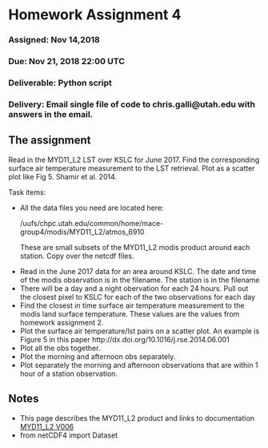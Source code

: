 <H1>Homework Assignment 4</H1>
<H3>Assigned: Nov 14,2018</H3>
<H3>Due: Nov 21, 2018 22:00 UTC</H3>
<H3>Deliverable: Python script</H3>
<H3>Delivery: Email single file of code to chris.galli@utah.edu with answers in the email.</H3>
<H2>The assignment</H2>
<p>Read in the MYD11_L2 LST over KSLC for June 2017.  Find the corresponding surface air temperature measurement to the LST retrieval.  Plot as a scatter plot like Fig 5. Shamir et al. 2014.</p>
<p>Task items:</p>
<ul>
<LI>
All the data files you need are located here: <P>/uufs/chpc.utah.edu/common/home/mace-group4/modis/MYD11_L2/atmos_6910<P> 
These are small subsets of the MYD11_L2 modis product around each station.  Copy over the netcdf files.
</LI>
<LI>
  Read in the June 2017 data for an area around KSLC.  The date and time of the modis observation is in the filename.  The station is in the filename
</li>
<li>There will be a day and a night obervation for each 24 hours.  Pull out the closest pixel to KSLC for each of the two observations for each day</li>
<li>Find the closest in time surface air temperature measurement to the modis land surface temperature. These values are the values from homework assignment 2.</li>
<li>Plot the surface air temperature/lst pairs on a scatter plot.  An example is Figure 5 in this paper  http://dx.doi.org/10.1016/j.rse.2014.06.001  
  <LI>Plot all the obs together.</LI>
  <LI>Plot the morning and afternoon obs separately.</LI>  
  <LI>Plot separately the morning and afternoon observations that are within 1 hour of a station observation.   </li>
</ul>
<H2>Notes</H2>
<ul>
<li>This page describes the MYD11_L2 product and links to documentation  <a href="https://lpdaac.usgs.gov/dataset_discovery/modis/modis_products_table/myd11_l2_v006">MYD11_L2 V006</a></li>
  <LI> from netCDF4 import Dataset </LI>
</UL>  

